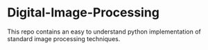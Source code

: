 # Digital-Image-Processing
This repo contains an easy to understand python implementation of standard image processing techniques.
